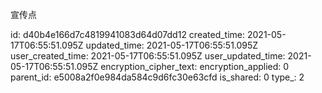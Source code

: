 宣传点

id: d40b4e166d7c4819941083d64d07dd12
created_time: 2021-05-17T06:55:51.095Z
updated_time: 2021-05-17T06:55:51.095Z
user_created_time: 2021-05-17T06:55:51.095Z
user_updated_time: 2021-05-17T06:55:51.095Z
encryption_cipher_text: 
encryption_applied: 0
parent_id: e5008a2f0e984da584c9d6fc30e63cfd
is_shared: 0
type_: 2